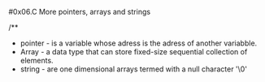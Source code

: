 #0x06.C More pointers, arrays and strings

/**
* pointer - is a variable whose adress is the adress of another variabble.
* Array - a data type that can store fixed-size sequential collection of elements.
* string - are one dimensional arrays termed with a null character '\0'

